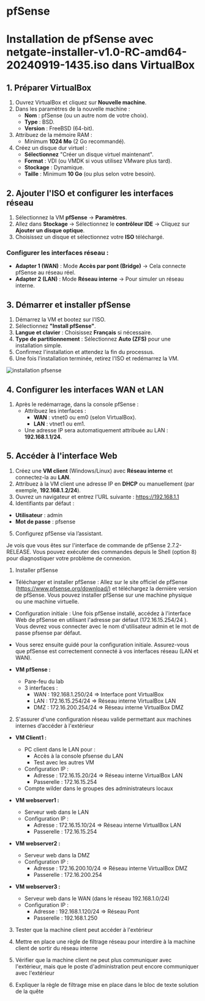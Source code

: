 # pfSense

# Installation de pfSense avec netgate-installer-v1.0-RC-amd64-20240919-1435.iso dans VirtualBox

## 1. Préparer VirtualBox

1. Ouvrez VirtualBox et cliquez sur **Nouvelle machine**.
2. Dans les paramètres de la nouvelle machine :
   - **Nom** : pfSense (ou un autre nom de votre choix).
   - **Type** : BSD.
   - **Version** : FreeBSD (64-bit).
3. Attribuez de la mémoire RAM :
   - Minimum **1024 Mo** (2 Go recommandé).
4. Créez un disque dur virtuel :
   - **Sélectionnez** "Créer un disque virtuel maintenant".
   - **Format** : VDI (ou VMDK si vous utilisez VMware plus tard).
   - **Stockage** : Dynamique.
   - **Taille** : Minimum **10 Go** (ou plus selon votre besoin).

## 2. Ajouter l'ISO et configurer les interfaces réseau

1. Sélectionnez la VM **pfSense** → **Paramètres**.
2. Allez dans **Stockage** → Sélectionnez le **contrôleur IDE** → Cliquez sur **Ajouter un disque optique**.
3. Choisissez un disque et sélectionnez votre **ISO** téléchargé.

### Configurer les interfaces réseau :
- **Adapter 1 (WAN)** : Mode **Accès par pont (Bridge)** → Cela connecte pfSense au réseau réel.
- **Adapter 2 (LAN)** : Mode **Réseau interne** → Pour simuler un réseau interne.

## 3. Démarrer et installer pfSense

1. Démarrez la VM et bootez sur l'ISO.
2. Sélectionnez **"Install pfSense"**.
3. **Langue et clavier** : Choisissez **Français** si nécessaire.
4. **Type de partitionnement** : Sélectionnez **Auto (ZFS)** pour une installation simple.
5. Confirmez l'installation et attendez la fin du processus.
6. Une fois l'installation terminée, retirez l'ISO et redémarrez la VM.

![installation pfsense](https://github.com/KAOUTARBAH/pfSense/blob/main/images/installation-pfsense)

## 4. Configurer les interfaces WAN et LAN

1. Après le redémarrage, dans la console pfSense :
   - Attribuez les interfaces :
     - **WAN** : vtnet0 ou em0 (selon VirtualBox).
     - **LAN** : vtnet1 ou em1.
   - Une adresse IP sera automatiquement attribuée au LAN : **192.168.1.1/24**.

## 5. Accéder à l'interface Web

1. Créez une **VM client** (Windows/Linux) avec **Réseau interne** et connectez-la au **LAN**.
2. Attribuez à la VM client une adresse IP en **DHCP** ou manuellement (par exemple, **192.168.1.2/24**).
3. Ouvrez un navigateur et entrez l'URL suivante : https://192.168.1.1
4. Identifiants par défaut :
- **Utilisateur** : admin
- **Mot de passe** : pfsense
5. Configurez pfSense via l’assistant.



















Je vois que vous êtes sur l'interface de commande de pfSense 2.7.2-RELEASE. Vous pouvez exécuter des commandes depuis le Shell (option 8) pour diagnostiquer votre problème de connexion.

1. Installer pfSense
- Télécharger et installer pfSense : Allez sur le site officiel de pfSense (https://www.pfsense.org/download/) et téléchargez la dernière version de pfSense. Vous pouvez installer pfSense sur une machine physique ou une machine virtuelle.

- Configuration initiale : Une fois pfSense installé, accédez à l'interface Web de pfSense en utilisant l'adresse par défaut (172.16.15.254/24 ). Vous devrez vous connecter avec le nom d'utilisateur admin et le mot de passe pfsense par défaut.

- Vous serez ensuite guidé pour la configuration initiale. Assurez-vous que pfSense est correctement connecté à vos interfaces réseau (LAN et WAN).

- **VM pfSense :**
    
    - Pare-feu du lab
    - 3 interfaces :
        - WAN : 192.168.1.250/24 => Interface pont VirtualBox
        - LAN : 172.16.15.254/24 => Réseau interne VirtualBox LAN
        - DMZ : 172.16.200.254/24 => Réseau interne VirtualBox DMZ

2. S'assurer d'une configuration réseau valide permettant aux machines internes d’accéder à l'extérieur
- **VM Client1 :**
    
    - PC client dans le LAN pour :
        - Accès à la console pfsense du LAN
        - Test avec les autres VM
    - Configuration IP :
        - Adresse : 172.16.15.20/24 => Réseau interne VirtualBox LAN
        - Passerelle : 172.16.15.254
    - Compte wilder dans le groupes des administrateurs locaux

- **VM webserver1 :**
    
    - Serveur web dans le LAN
    - Configuration IP :
        - Adresse : 172.16.15.10/24 => Réseau interne VirtualBox LAN
        - Passerelle : 172.16.15.254
- **VM webserver2 :**
    
    - Serveur web dans la DMZ
    - Configuration IP :
        - Adresse : 172.16.200.10/24 => Réseau interne VirtualBox DMZ
        - Passerelle : 172.16.200.254
- **VM webserver3 :**
    
    - Serveur web dans le WAN (dans le réseau 192.168.1.0/24)
    - Configuration IP :
        - Adresse : 192.168.1.120/24 => Réseau Pont
        - Passerelle : 192.168.1.250

3. Tester que la machine client peut accéder à l'extérieur


4. Mettre en place une règle de filtrage réseau pour interdire à la machine client de sortir du réseau interne
5. Vérifier que la machine client ne peut plus communiquer avec l'extérieur, mais que le poste d'administration peut encore communiquer avec l'extérieur
6. Expliquer la règle de filtrage mise en place dans le bloc de texte solution de la quête